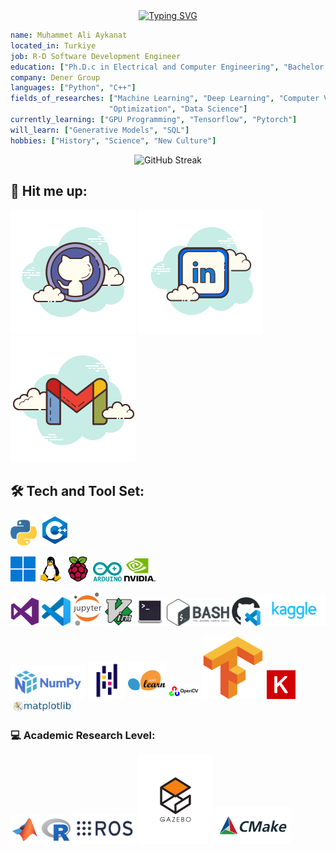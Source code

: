 <div align="center">
<a href="https://git.io/typing-svg"><img src="https://readme-typing-svg.demolab.com?font=Space+Grotesk&duration=2500&pause=2000&color=35C63FFE&center=true&vCenter=true&random=false&width=600&height=100&lines=Sofware+Engineer+%7C+AI+Researcher+%7C+Ph.D.c" alt="Typing SVG" /></a>
</div>

```yaml
name: Muhammet Ali Aykanat
located_in: Turkiye
job: R-D Software Development Engineer
education: ["Ph.D.c in Electrical and Computer Engineering", "Bachelor's in Mechatronics Engineering"]
company: Dener Group
languages: ["Python", "C++"]
fields_of_researches: ["Machine Learning", "Deep Learning", "Computer Vision", "Image Processing", 
                      "Optimization", "Data Science"]
currently_learning: ["GPU Programming", "Tensorflow", "Pytorch"]
will_learn: ["Generative Models", "SQL"]
hobbies: ["History", "Science", "New Culture"]
```
<div align="center">
<a ><img src="https://streak-stats.demolab.com?user=MAAykanat&theme=github-dark&hide_border=true" alt="GitHub Streak" /></a>
</div>

## :handshake: Hit me up:
[![website](./img/github.svg)](https://github.com/MAAykanat/)
[![website](./img/linkedin.svg)](https://www.linkedin.com/in/muhammet-ali-aykanat/)
[![Gmail](./img/gmail.svg)](mailto:m.a.aykanat@gmail.com)

## :hammer_and_wrench: Tech and Tool Set:
<img width="42px" src="./img/Python.svg"></img> 
<img width="50px" src="./img/c++.svg"></img>

<img width="40px" src="./img/Windows.svg"></img>
<img width="40px" src="./img/Linux.svg"></img>
<img width="40px" src="./img/Raspberrypi.svg"></img>
<img width="46px" src="./img/Arduino.svg"></img>
<img width="50px" src="./img/Nvidia.svg"></img>


<img width="46px" src="./img/Visual Studio.svg"></img>
<img width="46px" src="./img/Visual Studio Code.svg"></img>
<img width="46px" src="./img/Jupyter_logo.svg"></img>
<img width="46px" src="./img/Vim.svg"></img>
<img width="46px" src="./img/Terminal.svg"></img>
<img width="100px" src="./img/Bash.svg"></img>
<img width="46px" src="./img/GitHub Codespaces.svg"></img>
<img width="100px" src="./img/Kaggle.svg"></img>


<img width="120px" src="./img/Numpy.svg"></img>
<img width="60px" src="./img/Pandas.svg"></img>
<img width="60px" src="./img/Scikit-learn.svg"></img>
<img width="50px" src="./img/Opencv.svg"></img>
<img width="100px" src="./img/Tensorflow.svg"></img>
<img width="46px" src="./img/Keras.svg"></img>
<img width="100px" src="./img/Matplotlib.svg"></img>

### :computer: Academic Research Level:

<img width="46px" src="./img/MATLAB.svg"></img>
<img width="46px" src="./img/R.svg"></img>
<img width="100px" src="./img/Ros.svg"></img>
<img width="120px" src="./img/Gazebo.svg"></img>
<img width="120px" src="./img/Cmake.svg"></img>


<!--
**MAAykanat/MAAykanat** is a ✨ _special_ ✨ repository because its `README.md` (this file) appears on your GitHub profile.
